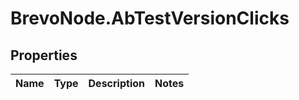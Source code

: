 # BrevoNode.AbTestVersionClicks

## Properties
Name | Type | Description | Notes
------------ | ------------- | ------------- | -------------


